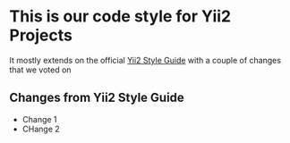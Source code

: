 # This is our code style for Yii2 Projects
It mostly extends on the official [Yii2 Style Guide](https://github.com/yiisoft/yii2/blob/master/docs/internals/core-code-style.md) with a couple of changes that we voted on

## Changes from Yii2 Style Guide
* Change 1
* CHange 2
